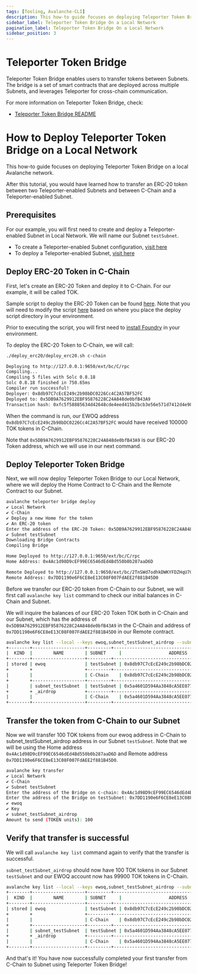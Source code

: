 ```yaml
---
tags: [Tooling, Avalanche-CLI]
description: This how-to guide focuses on deploying Teleporter Token Bridge to a local Avalanche network.
sidebar_label: Teleporter Token Bridge On a Local Network
pagination_label: Teleporter Token Bridge On a Local Network
sidebar_position: 3
---
```

# Teleporter Token Bridge

Teleporter Token Bridge enables users to transfer tokens between Subnets. The bridge is a set of 
smart contracts that are deployed across multiple Subnets, and leverages Teleporter for cross-chain 
communication.

For more information on Teleporter Token Bridge, check:

- [Teleporter Token Bridge README](https://github.com/ava-labs/teleporter-token-bridge)

# How to Deploy Teleporter Token Bridge on a Local Network

This how-to guide focuses on deploying Teleporter Token Bridge on a local Avalanche network.

After this tutorial, you would have learned how to transfer an ERC-20 token between two 
Teleporter-enabled Subnets and between C-Chain and a Teleporter-enabled Subnet.

## Prerequisites

For our example, you will first need to create and deploy a Teleporter-enabled Subnet in Local
Network. We will name our Subnet `testSubnet`.

- To create a Teleporter-enabled Subnet configuration, [visit here](/tooling/cli-cross-chain/teleporter-on-local-networks.md#create-subnet-configurations)
- To deploy a Teleporter-enabled Subnet, [visit here](/tooling/cli-cross-chain/teleporter-on-local-networks.md#deploy-the-subnets-to-local-network)

## Deploy ERC-20 Token in C-Chain

First, let's create an ERC-20 Token and deploy it to C-Chain. For our example, it will be called 
TOK. 

Sample script to deploy the ERC-20 Token can be found [here](https://github.com/ava-labs/avalanche-cli/tree/add-deploy-script/deploy_erc20). 
Note that you will need to modify the script [here](https://github.com/ava-labs/avalanche-cli/blob/add-deploy-script/deploy_erc20/deploy_erc20.sh#L17)
based on where you place the deploy script directory in your environment.

Prior to executing the script, you will first need to [install Foundry](https://book.getfoundry.sh/getting-started/installation) 
in your environment.

To deploy the ERC-20 Token to C-Chain, we will call: 

```bash
./deploy_erc20/deploy_erc20.sh c-chain

Deploying to http://127.0.0.1:9650/ext/bc/C/rpc
Compiling...
Compiling 5 files with Solc 0.8.18
Solc 0.8.18 finished in 750.65ms
Compiler run successful!
Deployer: 0x8db97C7cEcE249c2b98bDC0226Cc4C2A57BF52FC
Deployed to: 0x5DB9A7629912EBF95876228C24A848de0bfB43A9
Transaction hash: 0xfc5f58885634d42648cde4eed415b2bcb3e56e571d7412d4e98e03ed3e155b7c
```

When the command is run, our EWOQ address `0x8db97C7cEcE249c2b98bDC0226Cc4C2A57BF52FC` would have 
received 100000 TOK tokens in C-Chain. 

Note that `0x5DB9A7629912EBF95876228C24A848de0bfB43A9` is our ERC-20 Token address, which we will 
use in our next command.

## Deploy Teleporter Token Bridge 

Next, we will now deploy Teleporter Token Bridge to our Local Network, where we will deploy
the Home Contract to C-Chain and the Remote Contract to our Subnet.

```bash
avalanche teleporter bridge deploy 
✔ Local Network
✔ C-Chain
✔ Deploy a new Home for the token
✔ An ERC-20 token
Enter the address of the ERC-20 Token: 0x5DB9A7629912EBF95876228C24A848de0bfB43A9
✔ Subnet testSubnet
Downloading Bridge Contracts
Compiling Bridge

Home Deployed to http://127.0.0.1:9650/ext/bc/C/rpc
Home Address: 0x4Ac1d98D9cEF99EC6546dEd4Bd550b0b287aaD6D

Remote Deployed to http://127.0.0.1:9650/ext/bc/2TnSWd7odhkDWKYFDZHqU7CvtY8G6m46gWxUnhJRNYu4bznrrc/rpc
Remote Address: 0x7DD1190e6F6CE8eE13C08F007FdAEE2f881B45D0
```

Before we transfer our ERC-20 token from C-Chain to our Subnet, we will first call `avalanche key
list` command to check our initial balances in C-Chain and Subnet. 

We will inquire the balances of our ERC-20 Token TOK both in C-Chain and our Subnet, which has the 
address of `0x5DB9A7629912EBF95876228C24A848de0bfB43A9` in the C-Chain and address of
`0x7DD1190e6F6CE8eE13C08F007FdAEE2f881B45D0` in our Remote contract.

```bash
avalanche key list --local --keys ewoq,subnet_testSubnet_airdrop --subnets c,testSubnet --tokens 0x5DB9A7629912EBF95876228C24A848de0bfB43A9,0x7DD1190e6F6CE8eE13C08F007FdAEE2f881B45D0
+--------+--------------------+---------+--------------------------------------------+---------------+-----------------+---------------+
|  KIND  |        NAME        | SUBNET     |                  ADDRESS                   |     TOKEN     |     BALANCE     |    NETWORK    |
+--------+--------------------+---------+--------------------------------------------+---------------+-----------------+---------------+
| stored | ewoq               | testSubnet | 0x8db97C7cEcE249c2b98bDC0226Cc4C2A57BF52FC | TOK (0x7DD1.) |               0 | Local Network |
+        +                    +---------+--------------------------------------------+---------------+-----------------+---------------+
|        |                    | C-Chain    | 0x8db97C7cEcE249c2b98bDC0226Cc4C2A57BF52FC | TOK (0x5DB9.) | 100000.000000000| Local Network |
+        +--------------------+---------+--------------------------------------------+---------------+-----------------+---------------+
|        | subnet_testSubnet  | testSubnet | 0x5a4601D594Aa3848cA5EE0770b7883d3DBC666f6 | TOK (0x7DD1.) |               0 | Local Network |
+        + _airdrop           +---------+--------------------------------------------+---------------+-----------------+---------------+
|        |                    | C-Chain    | 0x5a4601D594Aa3848cA5EE0770b7883d3DBC666f6 | TOK (0x5DB9.) |               0 | Local Network |
+--------+--------------------+---------+--------------------------------------------+---------------+-----------------+---------------+
```

## Transfer the token from C-Chain to our Subnet

Now we will transfer 100 TOK tokens from our ewoq address in C-Chain to subnet_testSubnet_airdrop
address in our Subnet `testSubnet`. Note that we will be using the Home address `0x4Ac1d98D9cEF99EC6546dEd4Bd550b0b287aaD6D`
and Remote address `0x7DD1190e6F6CE8eE13C08F007FdAEE2f881B45D0`.

```bash
avalanche key transfer
✔ Local Network
✔ C-Chain
✔ Subnet testSubnet
Enter the address of the Bridge on c-chain: 0x4Ac1d98D9cEF99EC6546dEd4Bd550b0b287aaD6D
Enter the address of the Bridge on testSubnet: 0x7DD1190e6F6CE8eE13C08F007FdAEE2f881B45D0
✔ ewoq
✔ Key
✔ subnet_testSubnet_airdrop
Amount to send (TOKEN units): 100
```

## Verify that transfer is successful

We will call `avalanche key list` command again to verify that the transfer is successful.

`subnet_testSubnet_airdrop` should now have 100 TOK tokens in our Subnet `testSubnet` and our EWOQ
account now has 99900 TOK tokens in C-Chain.

```bash
avalanche key list --local --keys ewoq,subnet_testSubnet_airdrop --subnets c,testSubnet --tokens 0x5DB9A7629912EBF95876228C24A848de0bfB43A9,0x7DD1190e6F6CE8eE13C08F007FdAEE2f881B45D0
+--------+--------------------+---------+--------------------------------------------+---------------+-----------------+---------------+
|  KIND  |        NAME        | SUBNET     |                  ADDRESS                   |     TOKEN     |     BALANCE     |    NETWORK    |
+--------+--------------------+---------+--------------------------------------------+---------------+-----------------+---------------+
| stored | ewoq               | testSubnet | 0x8db97C7cEcE249c2b98bDC0226Cc4C2A57BF52FC | TOK (0x7DD1.) |               0 | Local Network |
+        +                    +---------+--------------------------------------------+---------------+-----------------+---------------+
|        |                    | C-Chain    | 0x8db97C7cEcE249c2b98bDC0226Cc4C2A57BF52FC | TOK (0x5DB9.) | 99900.000000000 | Local Network |
+        +--------------------+---------+--------------------------------------------+---------------+-----------------+---------------+
|        | subnet_testSubnet  | testSubnet | 0x5a4601D594Aa3848cA5EE0770b7883d3DBC666f6 | TOK (0x7DD1.) |   100.000000000 | Local Network |
+        + _airdrop           +---------+--------------------------------------------+---------------+-----------------+---------------+
|        |                    | C-Chain    | 0x5a4601D594Aa3848cA5EE0770b7883d3DBC666f6 | TOK (0x5DB9.) |               0 | Local Network |
+--------+--------------------+---------+--------------------------------------------+---------------+-----------------+---------------+
```

And that's it! You have now successfully completed your first transfer from C-Chain to Subnet 
using Teleporter Token Bridge!